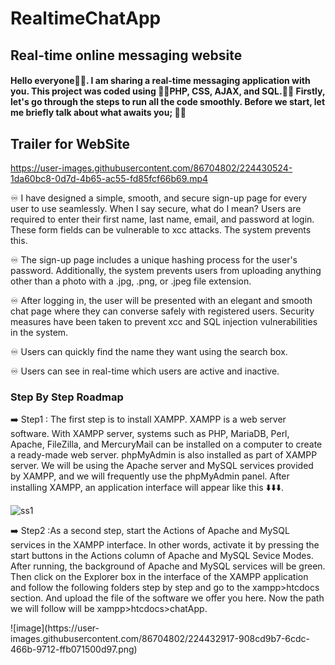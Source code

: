 # RealtimeChatApp

<h2>Real-time online messaging website</h2>
<h4>Hello everyone👋👋. I am sharing a real-time messaging application with you. This project was coded using <strong>👨‍💻PHP, CSS, AJAX, and SQL.👨‍💻</strong> Firstly, let's go through the steps to run all the code smoothly. Before we start, let me briefly talk about what awaits you; 🦾🦾 </h4>
<h2>Trailer for WebSite</h2>

https://user-images.githubusercontent.com/86704802/224430524-1da60bc8-0d7d-4b65-ac55-fd85fcf66b69.mp4

♾ I have designed a simple, smooth, and secure sign-up page for every user to use seamlessly. When I say secure, what do I mean? Users are required to enter their first name, last name, email, and password at login. These form fields can be vulnerable to xcc attacks. The system prevents this.

♾ The sign-up page includes a unique hashing process for the user's password. Additionally, the system prevents users from uploading anything other than a photo with a .jpg, .png, or .jpeg file extension.

♾ After logging in, the user will be presented with an elegant and smooth chat page where they can converse safely with registered users. Security measures have been taken to prevent xcc and SQL injection vulnerabilities in the system.

♾ Users can quickly find the name they want using the search box.

♾ Users can see in real-time which users are active and inactive.


<h3>Step By Step Roadmap</h3>
<p>➡️ Step1 : The first step is to install XAMPP. XAMPP is a web server software. With XAMPP server, systems such as PHP, MariaDB, Perl, Apache, FileZilla, and MercuryMail can be installed on a computer to create a ready-made web server. phpMyAdmin is also installed as part of XAMPP server. We will be using the Apache server and MySQL services provided by XAMPP, and we will frequently use the phpMyAdmin panel. After installing XAMPP, an application interface will appear like this ⬇️⬇️⬇️.</p>

![ss1](https://user-images.githubusercontent.com/86704802/224431159-8f878b48-a986-4bf2-85cc-8b8e47391c0a.jpg)

<p>➡️ Step2 :As a second step, start the Actions of Apache and MySQL services in the XAMPP interface. In other words, activate it by pressing the start buttons in the Actions column of Apache and MySQL Sevice Modes. After running, the background of Apache and MySQL services will be green. Then click on the Explorer box in the interface of the XAMPP application and follow the following folders step by step and go to the xampp>htcdocs section. And upload the file of the software we offer you here. Now the path we will follow will be xampp>htcdocs>chatApp.</p>
![image](https://user-images.githubusercontent.com/86704802/224432917-908cd9b7-6cdc-466b-9712-ffb071500d97.png)





